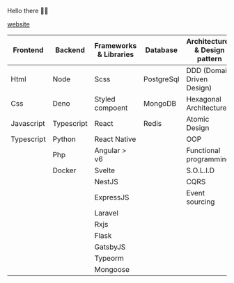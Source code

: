 Hello there 👋🚀

[website](https://portfolio-ubqsb.ondigitalocean.app/)


| Frontend      | Backend       | Frameworks & Libraries | Database     | Architectures & Design pattern     |
| ------------- | ------------- | ---------------------- | -------------| ---------------------------------- |
| Html          | Node          | Scss                   | PostgreSql   | DDD (Domain Driven Design)         |
| Css           | Deno          | Styled compoent        | MongoDB      | Hexagonal Architecture             |
| Javascript    | Typescript    | React                  | Redis        | Atomic Design                      |
| Typescript    | Python        | React Native           |              | OOP                                |
|               | Php           | Angular > v6           |              | Functional programming             |
|               | Docker        | Svelte                 |              | S.O.L.I.D                          |
| |                             | NestJS                 |              | CQRS                               |
| |                             | ExpressJS              |              | Event sourcing                     |
| |                             | Laravel                | | 
| |                             | Rxjs                   | | 
| |                             | Flask                  | | 
| |                             | GatsbyJS               | | 
| |                             | Typeorm                | | 
| |                             | Mongoose               | | 
 
